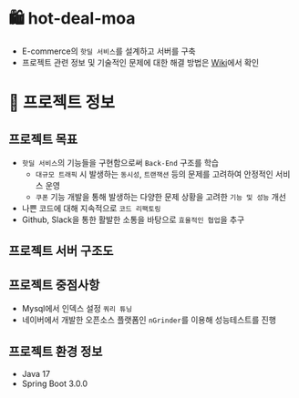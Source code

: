 # 🛍 hot-deal-moa
* E-commerce의 `핫딜 서비스`를 설계하고 서버를 구축
* 프로젝트 관련 정보 및 기술적인 문제에 대한 해결 방법은 [Wiki](https://github.com/f-lab-edu/hot-deal-moa/wiki)에서 확인

# 🔹 프로젝트 정보

## 프로젝트 목표
* `핫딜 서비스`의 기능들을 구현함으로써 `Back-End` 구조를 학습
  * `대규모 트래픽` 시 발생하는 `동시성`, `트랜잭션` 등의 문제를 고려하여 안정적인 서비스 운영
  * `쿠폰` 기능 개발을 통해 발생하는 다양한 문제 상황을 고려한 `기능 및 성능` 개선
* 나쁜 코드에 대해 지속적으로 `코드 리팩토링`
* Github, Slack을 통한 활발한 소통을 바탕으로 `효율적인 협업`을 추구

## 프로젝트 서버 구조도

## 프로젝트 중점사항
* Mysql에서 인덱스 설정 `쿼리 튜닝`
* 네이버에서 개발한 오픈소스 플랫폼인 `nGrinder`를 이용해 성능테스트를 진행

## 프로젝트 환경 정보
* Java 17
* Spring Boot 3.0.0
